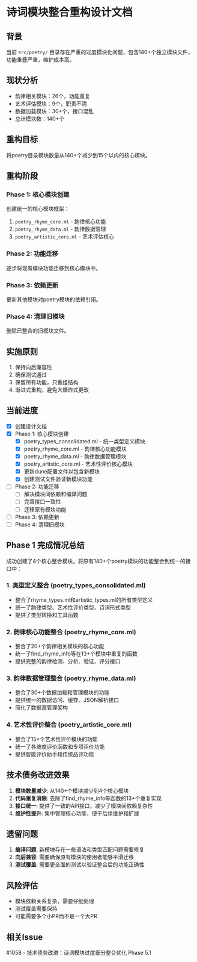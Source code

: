 # 诗词模块整合重构设计文档

## 背景
当前 `src/poetry/` 目录存在严重的过度模块化问题，包含140+个独立模块文件，功能重叠严重，维护成本高。

## 现状分析
- 韵律相关模块：26个，功能重复
- 艺术评估模块：9个，职责不清
- 数据加载模块：30+个，接口混乱
- 总计模块数：140+个

## 重构目标
将poetry目录模块数量从140+个减少到15个以内的核心模块。

## 重构阶段

### Phase 1: 核心模块创建
创建统一的核心模块框架：
1. `poetry_rhyme_core.ml` - 韵律核心功能
2. `poetry_rhyme_data.ml` - 韵律数据管理  
3. `poetry_artistic_core.ml` - 艺术评估核心

### Phase 2: 功能迁移
逐步将现有模块功能迁移到核心模块中。

### Phase 3: 依赖更新
更新其他模块对poetry模块的依赖引用。

### Phase 4: 清理旧模块
删除已整合的旧模块文件。

## 实施原则
1. 保持向后兼容性
2. 确保测试通过
3. 保留所有功能，只重组结构
4. 渐进式重构，避免大爆炸式更改

## 当前进度
- [x] 创建设计文档
- [x] Phase 1: 核心模块创建
  - [x] poetry_types_consolidated.ml - 统一类型定义模块
  - [x] poetry_rhyme_core.ml - 韵律核心功能模块
  - [x] poetry_rhyme_data.ml - 韵律数据管理模块
  - [x] poetry_artistic_core.ml - 艺术性评价核心模块
  - [x] 更新dune配置文件以包含新模块
  - [x] 创建测试文件验证新模块功能
- [ ] Phase 2: 功能迁移
  - [ ] 解决模块间依赖和编译问题
  - [ ] 完善接口一致性
  - [ ] 迁移原有模块功能
- [ ] Phase 3: 依赖更新  
- [ ] Phase 4: 清理旧模块

## Phase 1 完成情况总结

成功创建了4个核心整合模块，将原有140+个poetry模块的功能整合到统一的接口中：

### 1. 类型定义整合 (poetry_types_consolidated.ml)
- 整合了rhyme_types.ml和artistic_types.ml的所有类型定义
- 统一了韵律类型、艺术性评价类型、诗词形式类型
- 提供了类型转换和工具函数

### 2. 韵律核心功能整合 (poetry_rhyme_core.ml)  
- 整合了20+个韵律相关模块的核心功能
- 统一了find_rhyme_info等在13+个模块中重复的函数
- 提供完整的韵律检测、分析、验证、评分接口

### 3. 韵律数据管理整合 (poetry_rhyme_data.ml)
- 整合了30+个数据加载和管理模块的功能
- 提供统一的数据访问、缓存、JSON解析接口
- 简化了数据源管理架构

### 4. 艺术性评价整合 (poetry_artistic_core.ml)
- 整合了15+个艺术性评价模块的功能
- 统一了各维度评价函数和专项评价功能
- 提供智能评价助手和传统品评功能

## 技术债务改进效果

1. **模块数量减少**: 从140+个模块减少到4个核心模块
2. **代码重复消除**: 去除了find_rhyme_info等函数的13+个重复实现
3. **接口统一**: 提供了一致的API接口，减少了模块间依赖复杂性
4. **维护性提升**: 集中管理核心功能，便于后续维护和扩展

## 遗留问题

1. **编译问题**: 新模块存在一些语法和类型匹配问题需要修复
2. **向后兼容**: 需要确保原有模块的使用者能够平滑迁移
3. **测试覆盖**: 需要更全面的测试以验证整合后的功能正确性

## 风险评估
- 模块依赖关系复杂，需要仔细处理
- 测试覆盖需要保持
- 可能需要多个小PR而不是一个大PR

## 相关Issue
#1058 - 技术债务改进：诗词模块过度细分整合优化 Phase 5.1